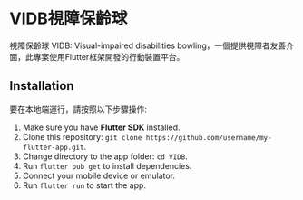 # VIDB視障保齡球

視障保齡球 VIDB: Visual-impaired disabilities bowling，一個提供視障者友善介面，此專案使用Flutter框架開發的行動裝置平台。

## Installation
要在本地端運行，請按照以下步驟操作:

1. Make sure you have **Flutter SDK** installed.
2. Clone this repository: `git clone https://github.com/username/my-flutter-app.git`.
3. Change directory to the app folder: `cd VIDB`.
4. Run `flutter pub get` to install dependencies.
5. Connect your mobile device or emulator.
6. Run `flutter run` to start the app.
